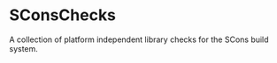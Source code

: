 SConsChecks
===========

A collection of platform independent library checks for the SCons build system.
